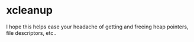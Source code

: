 # xcleanup
I hope this helps ease your headache of getting and freeing heap pointers, file descriptors, etc..
